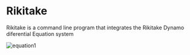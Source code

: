# Rikitake 
Rikitake is a command line program that integrates the Rikitake Dynamo diferential Equation system


![equation1](https://latex.codecogs.com/png.latex?\\\frac{dX_1}{d\tau}&plus;\mu&space;X_1=Y_1&space;X_1&space;\\&space;\frac{dX_2}{d\tau}&plus;\mu&space;X_2=(Y_1&space;-A)X_1\\&space;\frac{dY_1}{d\tau}=1-X_1&space;X_2\\&space;Y_2=Y_1-A)